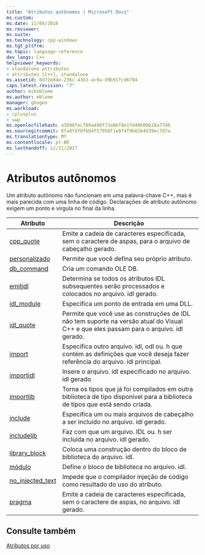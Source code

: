```yaml
---
title: "Atributos autônomos | Microsoft Docs"
ms.custom: 
ms.date: 11/04/2016
ms.reviewer: 
ms.suite: 
ms.technology: cpp-windows
ms.tgt_pltfrm: 
ms.topic: language-reference
dev_langs: C++
helpviewer_keywords:
- standalone attributes
- attributes [C++], standalone
ms.assetid: 0d72e84e-236c-43b3-ac9a-d9b91fcd6794
caps.latest.revision: "7"
author: mikeblome
ms.author: mblome
manager: ghogen
ms.workload:
- cplusplus
- uwp
ms.openlocfilehash: a3098fec700a498f73a86f8e1fd40609628a77d0
ms.sourcegitcommit: 8fa8fdf0fbb4f57950f1e8f4f9b81b4d39ec7d7a
ms.translationtype: MT
ms.contentlocale: pt-BR
ms.lasthandoff: 12/21/2017
---
```

# <a name="stand-alone-attributes"></a>Atributos autônomos
Um atributo autônomo não funcionam em uma palavra-chave C++, mas é mais parecida com uma linha de código. Declarações de atributo autônomo exigem um ponto e vírgula no final da linha.  
  
|Atributo|Descrição|  
|---------------|-----------------|  
|[cpp_quote](../windows/cpp-quote.md)|Emite a cadeia de caracteres especificada, sem o caractere de aspas, para o arquivo de cabeçalho gerado.|  
|[personalizado](../windows/custom-cpp.md)|Permite que você defina seu próprio atributo.|  
|[db_command](../windows/db-command.md)|Cria um comando OLE DB.|  
|[emitidl](../windows/emitidl.md)|Determina se todos os atributos IDL subsequentes serão processados e colocados no arquivo. idl gerado.|  
|[idl_module](../windows/idl-module.md)|Especifica um ponto de entrada em uma DLL.|  
|[idl_quote](../windows/idl-quote.md)|Permite que você use as construções de IDL não tem suporte na versão atual do Visual C++ e que eles passam para o arquivo. idl gerado.|  
|[import](../windows/import.md)|Especifica outro arquivo. idl, odl ou. h que contém as definições que você deseja fazer referência do arquivo. idl principal.|  
|[importidl](../windows/importidl.md)|Insere o arquivo. idl especificado no arquivo. idl gerado|  
|[importlib](../windows/importlib.md)|Torna os tipos que já foi compilados em outra biblioteca de tipo disponível para a biblioteca de tipos que está sendo criada.|  
|[include](../windows/include-cpp.md)|Especifica um ou mais arquivos de cabeçalho a ser incluído no arquivo. idl gerado.|  
|[includelib](../windows/includelib-cpp.md)|Faz com que um arquivo. IDL ou. h ser incluída no arquivo. idl gerado.|  
|[library_block](../windows/library-block.md)|Coloca uma construção dentro do bloco de biblioteca do arquivo. idl.|  
|[módulo](../windows/module-cpp.md)|Define o bloco de biblioteca no arquivo. idl.|  
|[no_injected_text](../windows/no-injected-text.md)|Impede que o compilador injeção de código como resultado do uso do atributo.|  
|[pragma](../windows/pragma.md)|Emite a cadeia de caracteres especificada, sem o caractere de aspas, no arquivo. idl gerado.|  
  
## <a name="see-also"></a>Consulte também  
 [Atributos por uso](../windows/attributes-by-usage.md)